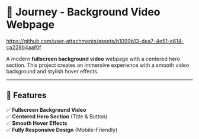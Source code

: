 # 🌟 Journey - Background Video Webpage  

https://github.com/user-attachments/assets/b1099b13-dea7-4e51-a614-ca228b4aaf0f 

A modern **fullscreen background video** webpage with a centered hero section. This project creates an immersive experience with a smooth video background and stylish hover effects.

---

## 🚀 Features  
✅ **Fullscreen Background Video**  
✅ **Centered Hero Section** (Title & Button)  
✅ **Smooth Hover Effects**  
✅ **Fully Responsive Design** (Mobile-Friendly)  








